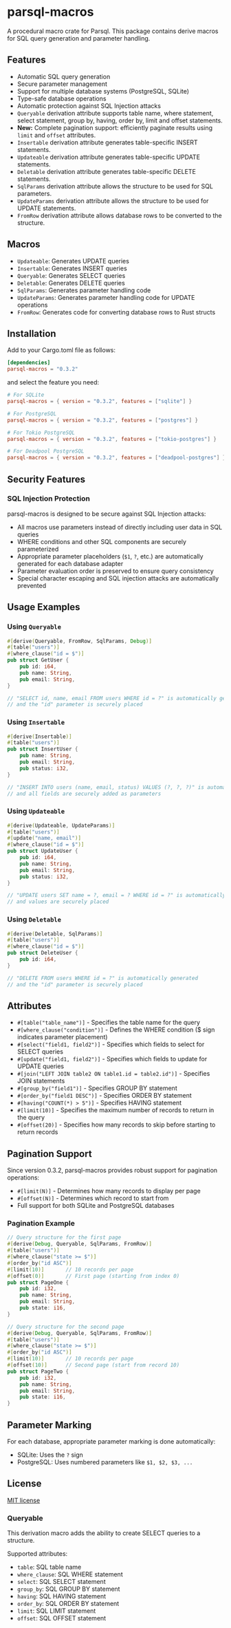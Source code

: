 # parsql-macros

A procedural macro crate for Parsql. This package contains derive macros for SQL query generation and parameter handling.

## Features

- Automatic SQL query generation
- Secure parameter management
- Support for multiple database systems (PostgreSQL, SQLite)
- Type-safe database operations
- Automatic protection against SQL Injection attacks
- `Queryable` derivation attribute supports table name, where statement, select statement, group by, having, order by, limit and offset statements.
- **New:** Complete pagination support: efficiently paginate results using `limit` and `offset` attributes.
- `Insertable` derivation attribute generates table-specific INSERT statements.
- `Updateable` derivation attribute generates table-specific UPDATE statements.
- `Deletable` derivation attribute generates table-specific DELETE statements.
- `SqlParams` derivation attribute allows the structure to be used for SQL parameters.
- `UpdateParams` derivation attribute allows the structure to be used for UPDATE statements.
- `FromRow` derivation attribute allows database rows to be converted to the structure.

## Macros

- `Updateable`: Generates UPDATE queries
- `Insertable`: Generates INSERT queries
- `Queryable`: Generates SELECT queries
- `Deletable`: Generates DELETE queries
- `SqlParams`: Generates parameter handling code
- `UpdateParams`: Generates parameter handling code for UPDATE operations
- `FromRow`: Generates code for converting database rows to Rust structs

## Installation

Add to your Cargo.toml file as follows:

```toml
[dependencies]
parsql-macros = "0.3.2"
```

and select the feature you need:

```toml
# For SQLite
parsql-macros = { version = "0.3.2", features = ["sqlite"] }

# For PostgreSQL
parsql-macros = { version = "0.3.2", features = ["postgres"] }

# For Tokio PostgreSQL
parsql-macros = { version = "0.3.2", features = ["tokio-postgres"] }

# For Deadpool PostgreSQL
parsql-macros = { version = "0.3.2", features = ["deadpool-postgres"] }
```

## Security Features

### SQL Injection Protection

parsql-macros is designed to be secure against SQL Injection attacks:

- All macros use parameters instead of directly including user data in SQL queries
- WHERE conditions and other SQL components are securely parameterized
- Appropriate parameter placeholders (`$1`, `?`, etc.) are automatically generated for each database adapter
- Parameter evaluation order is preserved to ensure query consistency
- Special character escaping and SQL injection attacks are automatically prevented

## Usage Examples

### Using `Queryable`

```rust
#[derive(Queryable, FromRow, SqlParams, Debug)]
#[table("users")]
#[where_clause("id = $")]
pub struct GetUser {
    pub id: i64,
    pub name: String,
    pub email: String,
}

// "SELECT id, name, email FROM users WHERE id = ?" is automatically generated
// and the "id" parameter is securely placed
```

### Using `Insertable`

```rust
#[derive(Insertable)]
#[table("users")]
pub struct InsertUser {
    pub name: String,
    pub email: String,
    pub status: i32,
}

// "INSERT INTO users (name, email, status) VALUES (?, ?, ?)" is automatically generated
// and all fields are securely added as parameters
```

### Using `Updateable`

```rust
#[derive(Updateable, UpdateParams)]
#[table("users")]
#[update("name, email")]
#[where_clause("id = $")]
pub struct UpdateUser {
    pub id: i64,
    pub name: String,
    pub email: String,
    pub status: i32,
}

// "UPDATE users SET name = ?, email = ? WHERE id = ?" is automatically generated
// and values are securely placed
```

### Using `Deletable`

```rust
#[derive(Deletable, SqlParams)]
#[table("users")]
#[where_clause("id = $")]
pub struct DeleteUser {
    pub id: i64,
}

// "DELETE FROM users WHERE id = ?" is automatically generated
// and the "id" parameter is securely placed
```

## Attributes

- `#[table("table_name")]` - Specifies the table name for the query
- `#[where_clause("condition")]` - Defines the WHERE condition ($ sign indicates parameter placement)
- `#[select("field1, field2")]` - Specifies which fields to select for SELECT queries
- `#[update("field1, field2")]` - Specifies which fields to update for UPDATE queries
- `#[join("LEFT JOIN table2 ON table1.id = table2.id")]` - Specifies JOIN statements
- `#[group_by("field1")]` - Specifies GROUP BY statement
- `#[order_by("field1 DESC")]` - Specifies ORDER BY statement
- `#[having("COUNT(*) > 5")]` - Specifies HAVING statement
- `#[limit(10)]` - Specifies the maximum number of records to return in the query
- `#[offset(20)]` - Specifies how many records to skip before starting to return records

## Pagination Support

Since version 0.3.2, parsql-macros provides robust support for pagination operations:

- `#[limit(N)]` - Determines how many records to display per page
- `#[offset(N)]` - Determines which record to start from
- Full support for both SQLite and PostgreSQL databases

### Pagination Example

```rust
// Query structure for the first page
#[derive(Debug, Queryable, SqlParams, FromRow)]
#[table("users")]
#[where_clause("state >= $")]
#[order_by("id ASC")]
#[limit(10)]       // 10 records per page
#[offset(0)]       // First page (starting from index 0)
pub struct PageOne {
    pub id: i32,
    pub name: String,
    pub email: String,
    pub state: i16,
}

// Query structure for the second page
#[derive(Debug, Queryable, SqlParams, FromRow)]
#[table("users")]
#[where_clause("state >= $")]
#[order_by("id ASC")]
#[limit(10)]       // 10 records per page
#[offset(10)]      // Second page (start from record 10)
pub struct PageTwo {
    pub id: i32,
    pub name: String,
    pub email: String,
    pub state: i16,
}
```

## Parameter Marking

For each database, appropriate parameter marking is done automatically:

- SQLite: Uses the `?` sign
- PostgreSQL: Uses numbered parameters like `$1, $2, $3, ...`

## License

[MIT license](../LICENSE) 

### Queryable

This derivation macro adds the ability to create SELECT queries to a structure.

Supported attributes:
- `table`: SQL table name
- `where_clause`: SQL WHERE statement
- `select`: SQL SELECT statement 
- `group_by`: SQL GROUP BY statement
- `having`: SQL HAVING statement
- `order_by`: SQL ORDER BY statement
- `limit`: SQL LIMIT statement
- `offset`: SQL OFFSET statement 